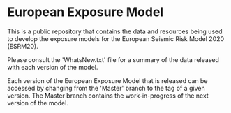 # European Exposure Model

This is a public repository that contains the data and resources being used to develop the exposure models for the European Seismic Risk Model 2020 (ESRM20). 

Please consult the 'WhatsNew.txt' file for a summary of the data released with each version of the model. 

Each version of the European Exposure Model that is released can be accessed by changing from the 'Master' branch to the tag of a given version. The Master branch contains the work-in-progress of the next version of the model. 